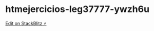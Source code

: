 # htmejercicios-leg37777-ywzh6u

[Edit on StackBlitz ⚡️](https://stackblitz.com/edit/htmejercicios-leg37777-ywzh6u)